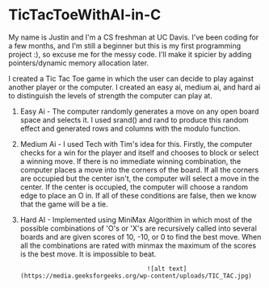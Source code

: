 # TicTacToeWithAI-in-C
My name is Justin and I'm a CS freshman at UC Davis. I've been coding for a few months, and I'm still a beginner but this is my first programming project :), so excuse me for the messy code. I'll make it spicier by adding pointers/dynamic memory allocation later.

I created a Tic Tac Toe game in which the user can decide to play against another player or the computer. I created an easy ai, medium ai, and hard ai to distinguish the levels
of strength the computer can play at.

1. Easy Ai - The computer randomly generates a move on any open board space and selects it. I used srand() and rand to produce this random effect and generated rows and columns
with the modulo function.

2. Medium Ai - I used Tech with Tim's idea for this. Firstly, the computer checks for a win for the player and itself and chooses to block or select a winning move. If there is
no immediate winning combination, the computer places a move into the corners of the board. If all the corners are occupied but the center isn't, the computer will select a move
in the center. If the center is occupied, the computer will choose a random edge to place an O in. If all of these conditions are false, then we know that the game will be a tie.

3. Hard AI - Implemented using MiniMax Algorithim in which most of the possible combinations of 'O's or 'X's are recursively called into several boards and are given scores of
10, -10, or 0 to find the best move. When all the combinations are rated with minmax the maximum of the scores is the best move. It is impossible to beat. 

                                          ![alt text](https://media.geeksforgeeks.org/wp-content/uploads/TIC_TAC.jpg)

